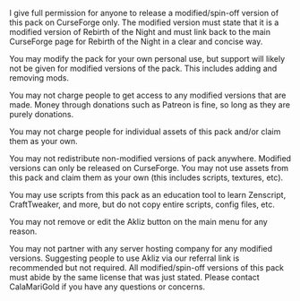I give full permission for anyone to release a modified/spin-off version of this pack on CurseForge only. The modified version must state that it is a modified version of Rebirth of the Night and must link back to the main CurseForge page for Rebirth of the Night in a clear and concise way.

You may modify the pack for your own personal use, but support will likely not be given for modified versions of the pack. This includes adding and removing mods.

You may not charge people to get access to any modified versions that are made. Money through donations such as Patreon is fine, so long as they are purely donations.

You may not charge people for individual assets of this pack and/or claim them as your own.

You may not redistribute non-modified versions of pack anywhere. Modified versions can only be released on CurseForge. You may not use assets from this pack and claim them as your own (this includes scripts, textures, etc).

You may use scripts from this pack as an education tool to learn Zenscript, CraftTweaker, and more, but do not copy entire scripts, config files, etc.

You may not remove or edit the Akliz button on the main menu for any reason.

You may not partner with any server hosting company for any modified versions. Suggesting people to use Akliz via our referral link is recommended but not required. All modified/spin-off versions of this pack must abide by the same license that was just stated. Please contact CalaMariGold if you have any questions or concerns.
